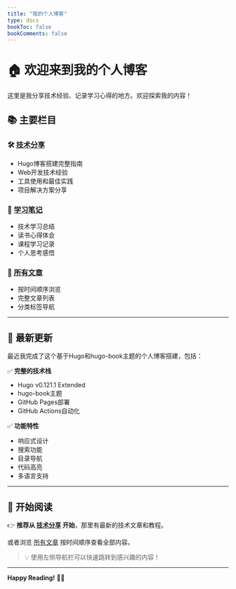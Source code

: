 ```yaml
---
title: "我的个人博客"
type: docs
bookToc: false
bookComments: false
---
```


# 🏠 欢迎来到我的个人博客

这里是我分享技术经验、记录学习心得的地方。欢迎探索我的内容！

## 📚 主要栏目

### 🛠️ [技术分享](/docs/tech/)
- Hugo博客搭建完整指南
- Web开发技术经验
- 工具使用和最佳实践
- 项目解决方案分享

### 📝 [学习笔记](/docs/notes/)  
- 技术学习总结
- 读书心得体会
- 课程学习记录
- 个人思考感悟

### 📖 [所有文章](/docs/posts/)
- 按时间顺序浏览
- 完整文章列表
- 分类标签导航

---

## 🚀 最新更新

最近我完成了这个基于Hugo和hugo-book主题的个人博客搭建，包括：

✅ **完整的技术栈**
- Hugo v0.121.1 Extended
- hugo-book主题
- GitHub Pages部署
- GitHub Actions自动化

✅ **功能特性**  
- 响应式设计
- 搜索功能
- 目录导航
- 代码高亮
- 多语言支持

---

## 🎯 开始阅读

👉 **推荐从 [技术分享](/docs/tech/) 开始**，那里有最新的技术文章和教程。

或者浏览 [所有文章](/docs/posts/) 按时间顺序查看全部内容。

> 💡 使用左侧导航栏可以快速跳转到感兴趣的内容！

---

**Happy Reading!** 📖✨
